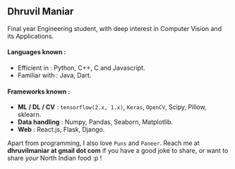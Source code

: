 ## Dhruvil Maniar

Final year Engineering student, with deep interest in Computer Vision and its Applications.

#### Languages known :
* Efficient in  : Python, C++, C and Javascript.
* Familiar with : Java, Dart.

#### Frameworks known :
* **ML / DL / CV**  : `tensorflow(2.x, 1.x)`, `Keras`, `OpenCV`, Scipy, Pillow, sklearn.
* **Data handling** : Numpy, Pandas, Seaborn, Matplotlib.
* **Web**           : React.js, Flask, Django.


Apart from programming, I also love `Puns` and `Paneer`.
Reach me at **dhruvilmaniar at gmail dot com** if you have a good joke to share, or want to share *your* North Indian food :p !
